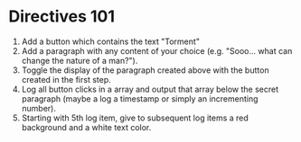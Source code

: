 # Directives 101
1. Add a button which contains the text "Torment"
2. Add a paragraph with any content of your choice (e.g. "Sooo... what can change the nature of a man?").
3. Toggle the display of the paragraph created above with the button created in the first step.
4. Log all button clicks in a array and output that array below the secret paragraph (maybe a log a timestamp or simply an incrementing number).
5. Starting with 5th log item, give to subsequent log items a red background and a white text color.
